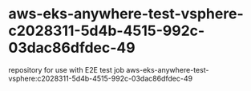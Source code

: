 # aws-eks-anywhere-test-vsphere-c2028311-5d4b-4515-992c-03dac86dfdec-49
repository for use with E2E test job aws-eks-anywhere-test-vsphere:c2028311-5d4b-4515-992c-03dac86dfdec-49

